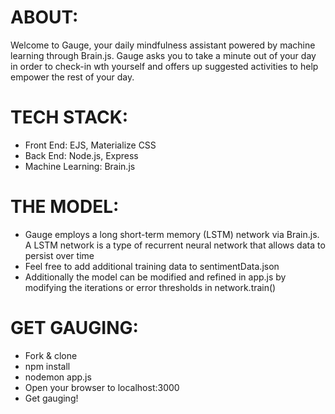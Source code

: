 # ABOUT:
Welcome to Gauge, your daily mindfulness assistant powered by machine learning through Brain.js. Gauge asks you to take a minute out of your day in order to check-in wth yourself and offers up suggested activities to help empower the rest of your day.

# TECH STACK:
- Front End: EJS, Materialize CSS
- Back End: Node.js, Express
- Machine Learning: Brain.js

# THE MODEL:
- Gauge employs a long short-term memory (LSTM) network via Brain.js. A LSTM network is a type of recurrent neural network that allows data to persist over time
- Feel free to add additional training data to sentimentData.json
- Additionally the model can be modified and refined in app.js by modifying the iterations or error thresholds in network.train()

# GET GAUGING:
- Fork & clone
- npm install
- nodemon app.js
- Open your browser to localhost:3000
- Get gauging!



